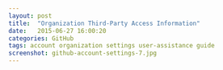 ```yaml
---
layout: post
title:  "Organization Third-Party Access Information"
date:   2015-06-27 16:00:20
categories: GitHub
tags: account organization settings user-assistance guide
screenshot: github-account-settings-7.jpg
---
```

